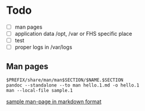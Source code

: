 # Todo

- [ ] man pages
- [ ] application data /opt, /var or FHS specific place
- [ ] test
- [ ] proper logs in /var/logs

## Man pages

```
$PREFIX/share/man/man$SECTION/$NAME.$SECTION
pandoc --standalone --to man hello.1.md -o hello.1
man --local-file sample.1
```

[sample man-page in markdown format](https://gist.githubusercontent.com/eddieantonio/55752dd76a003fefb562/raw/38f6eb9de250feef22ff80da124b0f439fba432d/hello.1.md)
